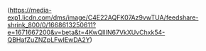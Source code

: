 
(https://media-exp1.licdn.com/dms/image/C4E22AQFK07Az9vwTUA/feedshare-shrink_800/0/1668613250611?e=1671667200&v=beta&t=4KwQlIIN67VkXUvChxk54-QBHafZuZNZpLFwIEwDA2Y)








